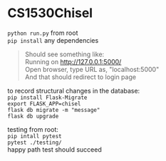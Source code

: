 # CS1530Chisel

`python run.py` from root\
`pip install` any dependencies

>Should see something like:<br>
>Running on http://127.0.0.1:5000/<br>
>Open browser, type URL as, "localhost:5000"<br>
>And that should redirect to login page<br>

to record structural changes in the database:\
`pip install Flask-Migrate`\
`export FLASK_APP=chisel`\
`flask db migrate -m "message"`\
`flask db upgrade`

testing from root:\
`pip intall pytest`\
`pytest ./testing/`\
happy path test should succeed

